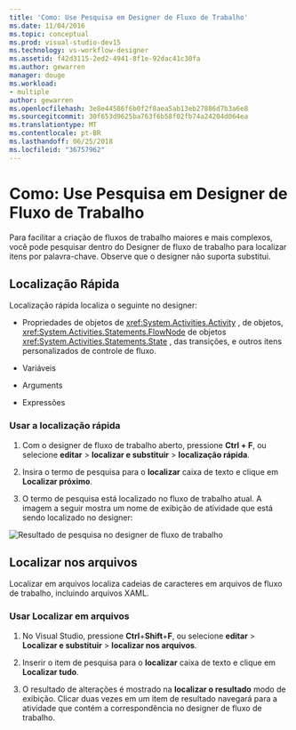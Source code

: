 ```yaml
---
title: 'Como: Use Pesquisa em Designer de Fluxo de Trabalho'
ms.date: 11/04/2016
ms.topic: conceptual
ms.prod: visual-studio-dev15
ms.technology: vs-workflow-designer
ms.assetid: f42d3115-2ed2-4941-8f1e-92dac41c30fa
ms.author: gewarren
manager: douge
ms.workload:
- multiple
author: gewarren
ms.openlocfilehash: 3e8e44586f6b0f2f8aea5ab13eb27886d7b3a6e8
ms.sourcegitcommit: 30f653d9625ba763f6b58f02fb74a24204d064ea
ms.translationtype: MT
ms.contentlocale: pt-BR
ms.lasthandoff: 06/25/2018
ms.locfileid: "36757962"
---
```

# <a name="how-to-use-search-in-the-workflow-designer"></a>Como: Use Pesquisa em Designer de Fluxo de Trabalho

Para facilitar a criação de fluxos de trabalho maiores e mais complexos, você pode pesquisar dentro do Designer de fluxo de trabalho para localizar itens por palavra-chave. Observe que o designer não suporta substitui.

## <a name="quick-find"></a>Localização Rápida

Localização rápida localiza o seguinte no designer:

-   Propriedades de objetos de <xref:System.Activities.Activity> , de objetos, <xref:System.Activities.Statements.FlowNode> de objetos <xref:System.Activities.Statements.State> , das transições, e outros itens personalizados de controle de fluxo.

-   Variáveis

-   Arguments

-   Expressões

### <a name="use-quick-find"></a>Usar a localização rápida

1.  Com o designer de fluxo de trabalho aberto, pressione **Ctrl + F**, ou selecione **editar** > **localizar e substituir** > **localização rápida**.

2.  Insira o termo de pesquisa para o **localizar** caixa de texto e clique em **Localizar próximo**.

3.  O termo de pesquisa está localizado no fluxo de trabalho atual. A imagem a seguir mostra um nome de exibição de atividade que está sendo localizado no designer:

   ![Resultado de pesquisa no designer de fluxo de trabalho](../workflow-designer/media/designersearch.png)

## <a name="find-in-files"></a>Localizar nos arquivos

Localizar em arquivos localiza cadeias de caracteres em arquivos de fluxo de trabalho, incluindo arquivos XAML.

### <a name="use-find-in-files"></a>Usar Localizar em arquivos

1.  No Visual Studio, pressione **Ctrl**+**Shift**+**F**, ou selecione **editar**  >   **Localizar e substituir** > **localizar nos arquivos**.

2.  Inserir o item de pesquisa para o **localizar** caixa de texto e clique em **Localizar tudo**.

3.  O resultado de alterações é mostrado na **localizar o resultado** modo de exibição. Clicar duas vezes em um item de resultado navegará para a atividade que contém a correspondência no designer de fluxo de trabalho.
